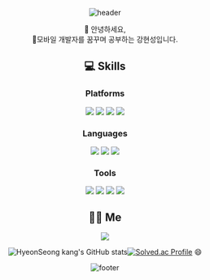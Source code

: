 
<div align="center">

![header](https://capsule-render.vercel.app/api?type=waving&color=0082FC&text=%20HyeonSeong%20Kang&fontAlignY=35&height=200&fontSize=60&fontColor=ffffff)

👋 안녕하세요, 
<br>📱모바일 개발자를 꿈꾸며 공부하는 강현성입니다.

## :computer: Skills
### Platforms
<img src="https://img.shields.io/badge/Android-3DDC84007396?style=flat-square&logo=android&logoColor=white"/> <img src="https://img.shields.io/badge/IOS-000000?style=flat-square&logo=IOS&logoColor=white"/> <img src="https://img.shields.io/badge/Spring-6DB33F?style=flat-square&logo=Spring&logoColor=white"/> <img src="https://img.shields.io/badge/Firebase-FFCA28?style=flat-square&logo=Firebase&logoColor=white"/>

### Languages
<img src="https://img.shields.io/badge/Java-007396?style=flat-square&logo=java&logoColor=white"/> <img src="https://img.shields.io/badge/Swift-F05138?style=flat-square&logo=Swift&logoColor=white"/> <img src="https://img.shields.io/badge/Python-3766AB?style=flat-square&logo=Python&logoColor=white"/>

### Tools
<img src="https://img.shields.io/badge/AndroidStudio-3DDC84?style=flat-square&logo=Android%20Studio&logoColor=white"/> <img src="https://img.shields.io/badge/Xcode-147EFB?style=flat-square&logo=Xcode&logoColor=white"/>
 <img src="https://img.shields.io/badge/Git-F05032?style=flat-square&logo=Git&logoColor=white"/> <img src="https://img.shields.io/badge/SpringBoot-6DB33F?style=flat-square&logo=Spring%20Boot&logoColor=white"/>

## 🙋‍♂️ Me
<a href="https://velog.io/@hyeonseongkang"><img src="https://img.shields.io/badge/Tech Blog-20C997?style=flat-square&logo=Velog&logoColor=white"/></a>

![HyeonSeong kang's GitHub stats](https://github-readme-stats.vercel.app/api?username=hyeonseongkang&theme=dark&show_icons=true)[![Solved.ac Profile](http://mazassumnida.wtf/api/v2/generate_badge?boj=lol101)](https://solved.ac/lol101/) 😄

![footer](https://capsule-render.vercel.app/api?section=footer&type=waving&color=0082FC)
</div>

<!--
**hyeonseongkang/hyeonseongkang** is a ✨ _special_ ✨ repository because its `README.md` (this file) appears on your GitHub profile.

Here are some ideas to get you started:

- 🔭 I’m currently working on ...
- 🌱 I’m currently learning ...
- 👯 I’m looking to collaborate on ...
- 🤔 I’m looking for help with ...
- 💬 Ask me about ...
- 📫 How to reach me: ...
- 😄 Pronouns: ...
- ⚡ Fun fact: ...
-->
